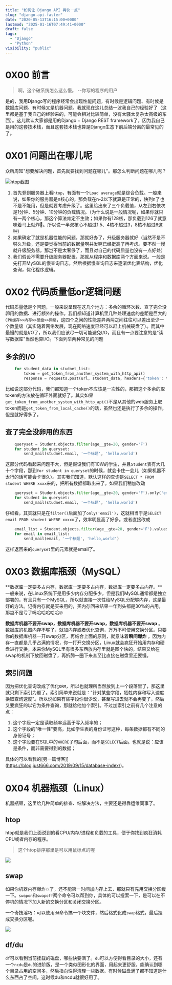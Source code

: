 ```yaml
---
title: "如何让 Django API 再快一点"
slug: "django-api-faster"
date: "2020-05-13T16:15:00+0000"
lastmod: "2025-01-16T07:49:41+0000"
draft: false
tags:
  - "Django"
  - "Python"
visibility: "public"
---
```

# 0X00 前言

> 啊，这个破系统怎么这么慢。 --你写的程序的用户

是的，我用Django写的程序经常会出现性能问题，有时候是逻辑问题、有时候是数据库问题、有时候又是机器问题。我就现在这儿总结一波我自己的经验好了（这里都是基于我自己的经验来的，可能会相对比较简单，没有太骚太复杂太高级的东西）。这儿默认大家都是用的Django + Django REST framework了，因为我自己是用的这套技术栈，而且这套技术栈也算是Django生态下前后端分离的最常见的了。

# 0X01 问题出在哪儿呢

众所周知"想要解决问题，首先就要找到问题在哪儿"。那怎么判断问题在哪儿呢？

![htop截图](https://tva1.sinaimg.cn/large/007S8ZIlgy1ger78bhmijj32qg07s7b9.jpg)

  1. 首先登到服务器上看`htop`，有面有一个`Load average`就是综合负载。一般来说，如果你的服务器是n核心的，那负载在n-2以下就算是正常的，快到n了也不是不能用，但是就要考虑升级了。这里给出来了三个负载值，从左到右依次是1分钟、5分钟、10分钟的负载情况。（为什么说是一般情况呢，如果你就只有一两个核心，那这个算法肯定不生效；如果你有128核，那负载到126了就意味着马上就炸🤣。所以说一半双核心不超过1.5、4核不超过3，8核不超过6这种）
  2. 如果确定了就是机器性能的问题，那就好办了，升级服务器就好（当然不是不够久升级，还是要觉得当前的数据量啊并发啊已经挺高了再考虑。要不然一慢就升级服务器，那岂不是太奢侈了，而且对自己的代码质量也没有一点好处）
  3. 我们假设不需要升级服务器配置，那就从程序和数据库两个方面来说。一般是先打开MySQL的慢查询日志，然后根据慢查询日志来逐渐优化表结构，优化查询，优化程序逻辑。

# 0X02 代码质量低or逻辑问题

代码质量低是个问题，一般来说呈现在这几个地方：多余的循环次数、查了完全没卵用的数据、进行额外的操作。我们都知道计算机里几种处理速度的差距是巨大的`CPU缓存>>内存>>硬盘>>网络`，这四个之间的性能差异两两之间往往可以差出至少一个数量级（其实随着网络发展，现在网络速度已经可以赶上机械硬盘了）。而其中最慢的就是I/O了，所以我们应该尽一切可能避免I/O，而且有一点要注意的是"读写数据库"当然也算I/O。下面列举两种常见的问题

## 多余的I/O

```python
    for student_data in studnet_list:
        token = get_token_from_another_system_with_http_api()
        response = requests.post(url, student_data, headers={'token': token})
```

比如说这部分代码，我们都知道一个token不应该是一次性的，那把这个多余的取token的方法放在循环外面就好了。其实如果`get_token_from_another_system_with_http_api()`不是从其他的web服务上取token而是`get_token_from_local_cache()`的话，虽然也还是执行了多余的操作，但是就好得多了。

## 查了完全没卵用的东西

```python
    queryset = Student.objects.filter(age__gte=20, gender='F')
    for student in queryset:
        send_mail(studnet.email, '一个标题', 'hello,world')
```

这部分代码看起来问题不大，但是假设我们有10W的学生，并且`Student`表有大几十个字段，那到`for student in queryset`的时候，就会卡住一会儿（如果机器不太行的话可能会卡很久）。其实我们知道，默认这样的查询是`SELECT * FROM student WHERE xxxx`来的，把所有数据都取出来了。如果我们稍加改动

```python
    queryset = Student.objects.filter(age__gte=20, gender='F').only('email')
    for student in queryset:
        send_mail(studnet.email, '一个标题', 'hello,world')
```

仔细看，其实就只是在`filter()`后面加了`only('email')`，这就相当于是`SELECT email FROM student WHERE xxxxx`了，效率明显高了好多。或者直接改成

```python
    email_list = Student.objects.filter(age__gte=20, gender='F').values_list('email', flat=True)
    for email in email_list:
        send_mail(email, '一个标题', 'hello,world')
```

这样返回来的`queryset`里的元素就是email了。

# 0X03 数据库瓶颈（MySQL）

**数据库一定要多占内存，数据库一定要多占内存，数据库一定要多占内存。**一般来说，在Linux系统下是用多少内存分配多少，但是我们MySQL通常都是独立部署的，有且只有一个MySQL，所以就直接一次性给MySQL分配够内存，这是最好的方法。记得内存就是买来用的，买内存回来结果一年到头都是30%的占用，那岂不是亏了吗哈哈哈哈哈🤓

**数据库机器不要开swap，数据库机器不要开swap，数据库机器不要开swap** 。数据库的机器内存不够了，就加内存或者优化查询，万万不可使用交换分区。只要你的数据库机器一开swap分区，再结合上面的原则，就意味着**瞬间爆炸** 。因为内存一直都是几乎占满的情况，你一打开交换分区，Linux就会疯狂开始用内存和硬盘进行交换，本来你MySQL里有很多东西放内存里就是图个快的，结果又给在swap的机制下放回磁盘了，再折腾一圈下来甚至比直接在磁盘里还要慢。

## 索引问题

因为把优化查询改成了优化`ORM`，所以也就理所当然放到上一个段落里了，那这里就只剩下索引为题了。索引简单来说就是："针对某些字段，牺牲内存和写入速度换取查询速度"。所以说如果有些字段你很少改，甚至写进去就不会再变了，然后又要疯狂的以它为条件查询，那就给他加个索引。不过加索引之前有几个注意的点：

  1. 这个字段一定是读取频率远高于写入频率的；
  2. 这个字段的"唯一性"要高，比如学生表的身份证号这种，每条数据都有不同的身份证号；
  3. 这个字段要在SQL中的`WHERE`子句后面，而不是`SELECT`后面。也就是说：应该是条件，而非需要得到的数据；

具体的可以看我的[另一篇博客]](<https://blog.just666.com/2019/09/15/database-index/>)。

# 0X04 机器瓶颈（Linux）

机器瓶颈，这里给几种简单的排查、结解决方法，主要还是得靠运维同事了。

## htop

htop就是我们上面说到的看CPU/内存/进程和负载的工具，便于你找到疯狂消耗CPU或者内存的程序。

> 这个htop排序那里是可以用鼠标点的喔

![](https://tva1.sinaimg.cn/large/007S8ZIlgy1ger9ndnd8gj31gy0u0u0x.jpg)

## swap

如果你机器内存爆炸💥了，还不能第一时间加内存上去，那就只有先用交换分区缓一下。`swapon`和`swapoff`两个命令可以帮到你，具体的可以搜索一下，是可以在不停机的情况下加入新的交换分区和关闭交换分区。

一个奇技淫巧：可以使用`dd`命令搞一个块文件，然后格式化成`swap`格式，最后挂成交换分区喔。

![](https://tva1.sinaimg.cn/large/007S8ZIlgy1ger9v07ilqj31gy0u0twy.jpg)

## df/du

`df`可以看到当前挂载的磁盘，哪些快要满了。`du`可以方便得看目录的大小，还有一个`ncdu`是`du`的进阶版，是一个类似图形化的界面，用起来更舒服。能确认到哪个目录占用的空间多，然后指向性得清理一些数据。有时候磁盘满了都不知道是什么东西占了空间，这时候du和ncdu就很好用了。
